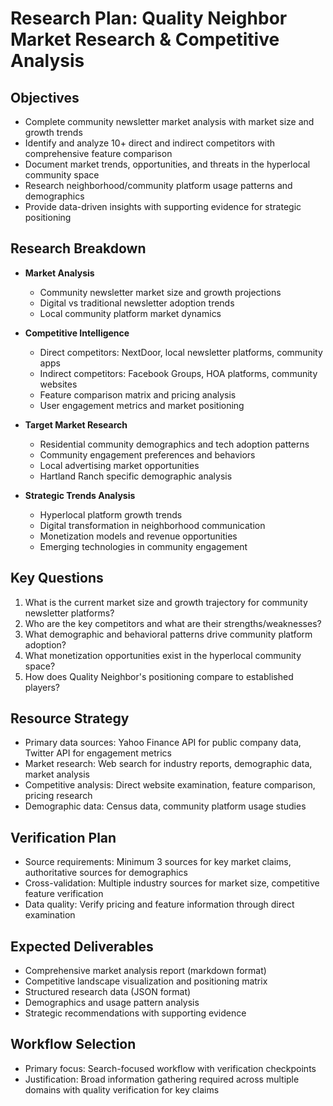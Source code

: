 # Research Plan: Quality Neighbor Market Research & Competitive Analysis

## Objectives
- Complete community newsletter market analysis with market size and growth trends
- Identify and analyze 10+ direct and indirect competitors with comprehensive feature comparison
- Document market trends, opportunities, and threats in the hyperlocal community space
- Research neighborhood/community platform usage patterns and demographics
- Provide data-driven insights with supporting evidence for strategic positioning

## Research Breakdown
- **Market Analysis**
  - Community newsletter market size and growth projections
  - Digital vs traditional newsletter adoption trends
  - Local community platform market dynamics
  
- **Competitive Intelligence**
  - Direct competitors: NextDoor, local newsletter platforms, community apps
  - Indirect competitors: Facebook Groups, HOA platforms, community websites
  - Feature comparison matrix and pricing analysis
  - User engagement metrics and market positioning
  
- **Target Market Research**
  - Residential community demographics and tech adoption patterns
  - Community engagement preferences and behaviors
  - Local advertising market opportunities
  - Hartland Ranch specific demographic analysis

- **Strategic Trends Analysis**
  - Hyperlocal platform growth trends
  - Digital transformation in neighborhood communication
  - Monetization models and revenue opportunities
  - Emerging technologies in community engagement

## Key Questions
1. What is the current market size and growth trajectory for community newsletter platforms?
2. Who are the key competitors and what are their strengths/weaknesses?
3. What demographic and behavioral patterns drive community platform adoption?
4. What monetization opportunities exist in the hyperlocal community space?
5. How does Quality Neighbor's positioning compare to established players?

## Resource Strategy
- Primary data sources: Yahoo Finance API for public company data, Twitter API for engagement metrics
- Market research: Web search for industry reports, demographic data, market analysis
- Competitive analysis: Direct website examination, feature comparison, pricing research
- Demographic data: Census data, community platform usage studies

## Verification Plan
- Source requirements: Minimum 3 sources for key market claims, authoritative sources for demographics
- Cross-validation: Multiple industry sources for market size, competitive feature verification
- Data quality: Verify pricing and feature information through direct examination

## Expected Deliverables
- Comprehensive market analysis report (markdown format)
- Competitive landscape visualization and positioning matrix
- Structured research data (JSON format)
- Demographics and usage pattern analysis
- Strategic recommendations with supporting evidence

## Workflow Selection
- Primary focus: Search-focused workflow with verification checkpoints
- Justification: Broad information gathering required across multiple domains with quality verification for key claims